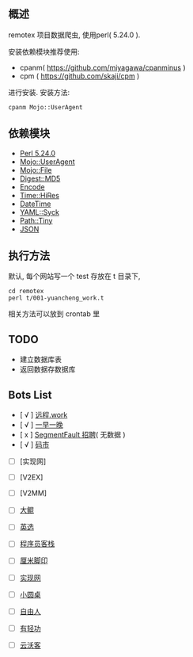 ## 概述
remotex 项目数据爬虫,  使用perl( 5.24.0 ).

安装依赖模块推荐使用:

- cpanm( https://github.com/miyagawa/cpanminus ) 
- cpm ( https://github.com/skaji/cpm ) 

进行安装.  安装方法: 

	cpanm Mojo::UserAgent
	


## 依赖模块
- [Perl 5.24.0 ](http://perl.org)
- [Mojo::UserAgent](https://metacpan.org/pod/Mojo::UserAgent)
- [Mojo::File](https://metacpan.org/pod/Mojo::File)
- [Digest::MD5](https://metacpan.org/pod/Digest::MD5)
- [Encode](https://metacpan.org/pod/Encode)
- [Time::HiRes](https://metacpan.org/pod/Time::HiRes)
- [DateTime](https://metacpan.org/pod/DateTime)
- [YAML::Syck](https://metacpan.org/pod/YAML::Syck)
- [Path::Tiny](https://metacpan.org/pod/Path::Tiny)
- [JSON](https://metacpan.org/pod/JSON)

## 执行方法
默认, 每个网站写一个 test 存放在 t 目录下, 

    cd remotex
    perl t/001-yuancheng_work.t

相关方法可以放到 crontab 里


## TODO
- 建立数据库表
- 返回数据存数据库

## Bots List
- [ √ ] [远程.work](http://yuancheng.work/)
- [ √ ] [一早一晚](http://yizaoyiwan.com/categories/employer)
- [ x ] [SegmentFault 招聘](http://yizaoyiwan.com/categories/employer)( 无数据 )
- [ √ ] [码市](https://mart.coding.net/)
- [  ] [实现网]
- [  ] [V2EX]
- [  ] [V2MM]
- [  ] [大鲲](https://pro.lagou.com/)
- [  ] [英选](https://www.linktion.cn/)
- [  ] [程序员客栈](https://www.proginn.com/)
- [  ] [厘米脚印](http://www.limijiaoyin.com/)
- [  ] [实现网](http://shixian.com/)
- [  ] [小圆桌](http://xiaoyuanzhuo.com/)
- [  ] [自由人](http://www.freemancn.com/)
- [  ] [有轻功](http://www.youqinggong.com/)
- [  ] [云沃客](https://www.clouderwork.com/)


